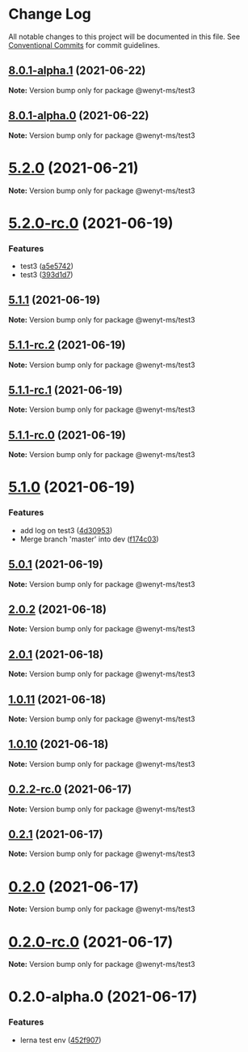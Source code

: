 # Change Log

All notable changes to this project will be documented in this file.
See [Conventional Commits](https://conventionalcommits.org) for commit guidelines.

## [8.0.1-alpha.1](https://github.com/wenytang-ms-123/testavc/compare/@wenyt-ms/test3@8.0.1-alpha.0...@wenyt-ms/test3@8.0.1-alpha.1) (2021-06-22)

**Note:** Version bump only for package @wenyt-ms/test3





## [8.0.1-alpha.0](https://github.com/wenytang-ms-123/testavc/compare/@wenyt-ms/test3@5.2.0...@wenyt-ms/test3@8.0.1-alpha.0) (2021-06-22)

**Note:** Version bump only for package @wenyt-ms/test3





# [5.2.0](https://github.com/wenytang-ms-123/testavc/compare/@wenyt-ms/test3@5.2.0-rc.0...@wenyt-ms/test3@5.2.0) (2021-06-21)

**Note:** Version bump only for package @wenyt-ms/test3





# [5.2.0-rc.0](https://github.com/wenytang-ms-123/testavc/compare/@wenyt-ms/test3@5.1.1...@wenyt-ms/test3@5.2.0-rc.0) (2021-06-19)


### Features

* test3 ([a5e5742](https://github.com/wenytang-ms-123/testavc/commit/a5e5742c1482a354e41d1646e21eea95480f8a89))
* test3 ([393d1d7](https://github.com/wenytang-ms-123/testavc/commit/393d1d7ef219cf208b70ffd4174c7f51759fab19))





## [5.1.1](https://github.com/wenytang-ms-123/testavc/compare/@wenyt-ms/test3@5.1.1-rc.2...@wenyt-ms/test3@5.1.1) (2021-06-19)

**Note:** Version bump only for package @wenyt-ms/test3





## [5.1.1-rc.2](https://github.com/wenytang-ms-123/testavc/compare/@wenyt-ms/test3@5.1.1-rc.1...@wenyt-ms/test3@5.1.1-rc.2) (2021-06-19)

**Note:** Version bump only for package @wenyt-ms/test3





## [5.1.1-rc.1](https://github.com/wenytang-ms-123/testavc/compare/@wenyt-ms/test3@5.1.1-rc.0...@wenyt-ms/test3@5.1.1-rc.1) (2021-06-19)

**Note:** Version bump only for package @wenyt-ms/test3





## [5.1.1-rc.0](https://github.com/wenytang-ms-123/testavc/compare/@wenyt-ms/test3@5.1.0...@wenyt-ms/test3@5.1.1-rc.0) (2021-06-19)

**Note:** Version bump only for package @wenyt-ms/test3





# [5.1.0](https://github.com/wenytang-ms-123/testavc/compare/@wenyt-ms/test3@5.0.1...@wenyt-ms/test3@5.1.0) (2021-06-19)


### Features

* add log on test3 ([4d30953](https://github.com/wenytang-ms-123/testavc/commit/4d30953c0baf718826779f1b6efb88bcf83f1887))
* Merge branch 'master' into dev ([f174c03](https://github.com/wenytang-ms-123/testavc/commit/f174c038891a1bdf29fe0dcb9f259a2253eb0563))





## [5.0.1](https://github.com/wenytang-ms-123/testavc/compare/@wenyt-ms/test3@2.0.2...@wenyt-ms/test3@5.0.1) (2021-06-19)

**Note:** Version bump only for package @wenyt-ms/test3





## [2.0.2](https://github.com/wenytang-ms-123/testavc/compare/@wenyt-ms/test3@2.0.1...@wenyt-ms/test3@2.0.2) (2021-06-18)

**Note:** Version bump only for package @wenyt-ms/test3





## [2.0.1](https://github.com/wenytang-ms-123/testavc/compare/@wenyt-ms/test3@1.0.11...@wenyt-ms/test3@2.0.1) (2021-06-18)

**Note:** Version bump only for package @wenyt-ms/test3





## [1.0.11](https://github.com/wenytang-ms-123/testavc/compare/@wenyt-ms/test3@1.0.10...@wenyt-ms/test3@1.0.11) (2021-06-18)

**Note:** Version bump only for package @wenyt-ms/test3





## [1.0.10](https://github.com/wenytang-ms-123/testavc/compare/@wenyt-ms/test3@0.2.2-rc.0...@wenyt-ms/test3@1.0.10) (2021-06-18)

**Note:** Version bump only for package @wenyt-ms/test3





## [0.2.2-rc.0](https://github.com/wenytang-ms-123/testavc/compare/@wenyt-ms/test3@0.2.1...@wenyt-ms/test3@0.2.2-rc.0) (2021-06-17)

**Note:** Version bump only for package @wenyt-ms/test3





## [0.2.1](https://github.com/wenytang-ms-123/testavc/compare/@wenyt-ms/test3@0.2.0...@wenyt-ms/test3@0.2.1) (2021-06-17)

**Note:** Version bump only for package @wenyt-ms/test3





# [0.2.0](https://github.com/wenytang-ms-123/testavc/compare/@wenyt-ms/test3@0.2.0-rc.0...@wenyt-ms/test3@0.2.0) (2021-06-17)

**Note:** Version bump only for package @wenyt-ms/test3





# [0.2.0-rc.0](https://github.com/wenytang-ms-123/testavc/compare/@wenyt-ms/test3@0.2.0-alpha.0...@wenyt-ms/test3@0.2.0-rc.0) (2021-06-17)

**Note:** Version bump only for package @wenyt-ms/test3





# 0.2.0-alpha.0 (2021-06-17)


### Features

* lerna test env ([452f907](https://github.com/wenytang-ms-123/testavc/commit/452f907e62e0ec921a9b94fdeafb461d1156b0cc))
